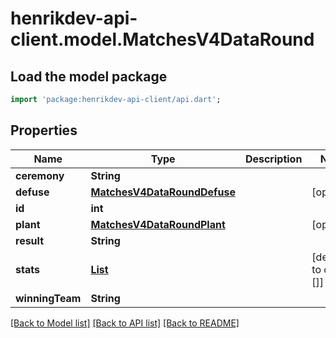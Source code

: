 # henrikdev-api-client.model.MatchesV4DataRound

## Load the model package
```dart
import 'package:henrikdev-api-client/api.dart';
```

## Properties
Name | Type | Description | Notes
------------ | ------------- | ------------- | -------------
**ceremony** | **String** |  | 
**defuse** | [**MatchesV4DataRoundDefuse**](MatchesV4DataRoundDefuse.md) |  | [optional] 
**id** | **int** |  | 
**plant** | [**MatchesV4DataRoundPlant**](MatchesV4DataRoundPlant.md) |  | [optional] 
**result** | **String** |  | 
**stats** | [**List<MatchesV4DataRoundPlayerStats>**](MatchesV4DataRoundPlayerStats.md) |  | [default to const []]
**winningTeam** | **String** |  | 

[[Back to Model list]](../README.md#documentation-for-models) [[Back to API list]](../README.md#documentation-for-api-endpoints) [[Back to README]](../README.md)


